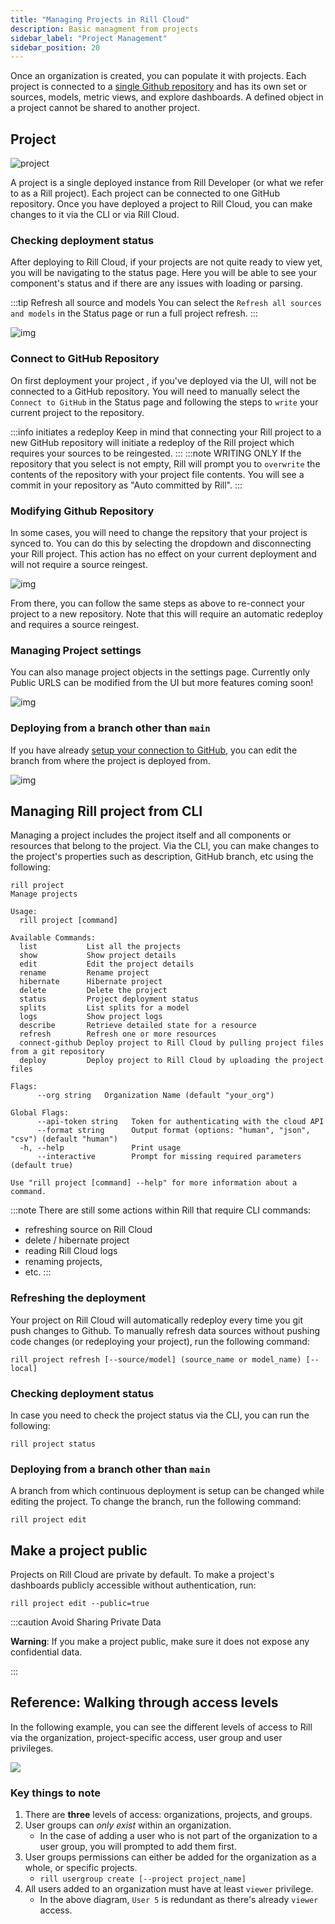 ```yaml
---
title: "Managing Projects in Rill Cloud"
description: Basic managment from projects 
sidebar_label: "Project Management"
sidebar_position: 20
---
```


Once an organization is created, you can populate it with projects. Each project is connected to a [single Github repository](https://docs.rilldata.com/deploy/deploy-dashboard/#syncing-your-github-repository) and has its own set or sources, models, metric views, and explore dashboards. A defined object in a project cannot be shared to another project. 

## Project

![project](/img/manage/project-management/project-view.png) 

A project is a single deployed instance from Rill Developer (or what we refer to as a Rill project). Each project can be connected to one GitHub repository. Once you have deployed a project to Rill Cloud, you can make changes to it via the CLI or via Rill Cloud.


### Checking deployment status
After deploying to Rill Cloud, if your projects are not quite ready to view yet, you will be navigating to the status page. Here you will be able to see your component's status and if there are any issues with loading or parsing.

:::tip Refresh all source and models
You can select the `Refresh all sources and models` in the Status page or run a full project refresh. 
:::

![img](/img/manage/project-management/status.png)

### Connect to GitHub Repository 

On first deployment your project , if you've deployed via the UI, will not be connected to a GitHub repository. You will need to manually select the `Connect to GitHub` in the Status page and following the steps to `write` your current project to the repository.

:::info initiates a redeploy
Keep in mind that connecting your Rill project to a new GitHub repository will initiate a redeploy of the Rill project which requires your sources to be reingested.
:::
:::note WRITING ONLY
If the repository that you select is not empty, Rill will prompt you to `overwrite` the contents of the repository with your project file contents. You will see a commit in your repository as "Auto committed by Rill".
:::
### Modifying Github Repository

In some cases, you will need to change the repsitory that your project is synced to. You can do this by selecting the dropdown and disconnecting your Rill project. This action has no effect on your current deployment and will not require a source reingest.

![img](/img/manage/project-management/disconnect-github.png)

From there, you can follow the same steps as above to re-connect your project to a new repository. Note that this will require an automatic redeploy and requires a source reingest.


### Managing Project settings
You can also manage project objects in the settings page. Currently only Public URLS can be modified from the UI but more features coming soon!

![img](/img/explore/publicurl/public-url-settings.png)

### Deploying from a branch other than `main`
If you have already [setup your connection to GitHub](/deploy/deploy-dashboard/#syncing-your-github-repository), you can edit the branch from where the project is deployed from.

![img](/img/manage/project-management/main-branch.png)


## Managing Rill project from CLI
Managing a project includes the project itself and all components or resources that belong to the project. Via the CLI, you can make changes to the project's properties such as description, GitHub branch, etc using the following:


```
rill project
Manage projects

Usage:
  rill project [command]

Available Commands:
  list           List all the projects
  show           Show project details
  edit           Edit the project details
  rename         Rename project
  hibernate      Hibernate project
  delete         Delete the project
  status         Project deployment status
  splits         List splits for a model
  logs           Show project logs
  describe       Retrieve detailed state for a resource
  refresh        Refresh one or more resources
  connect-github Deploy project to Rill Cloud by pulling project files from a git repository
  deploy         Deploy project to Rill Cloud by uploading the project files

Flags:
      --org string   Organization Name (default "your_org")

Global Flags:
      --api-token string   Token for authenticating with the cloud API
      --format string      Output format (options: "human", "json", "csv") (default "human")
  -h, --help               Print usage
      --interactive        Prompt for missing required parameters (default true)

Use "rill project [command] --help" for more information about a command.
```

:::note 
There are still some actions within Rill that require CLI commands:
- refreshing source on Rill Cloud
- delete / hibernate project
- reading Rill Cloud logs
- renaming projects,
- etc.
:::

### Refreshing the deployment

Your project on Rill Cloud will automatically redeploy every time you git push changes to Github. To manually refresh data sources without pushing code changes (or redeploying your project), run the following command:

```
rill project refresh [--source/model] (source_name or model_name) [--local]
```


### Checking deployment status

In case you need to check the project status via the CLI, you can run the following:
```
rill project status
```

### Deploying from a branch other than `main`
A branch from which continuous deployment is setup can be changed while editing the project. To change the branch, run the following command:
```
rill project edit
```




## Make a project public

Projects on Rill Cloud are private by default. To make a project's dashboards publicly accessible without authentication, run:
```
rill project edit --public=true
```

:::caution Avoid Sharing Private Data

**Warning**: If you make a project public, make sure it does not expose any confidential data.

:::


## Reference: Walking through access levels


In the following example, you can see the different levels of access to Rill via the organization, project-specific access, user group and user privileges.


<img src = '/img/manage/project-management/project-access.png' class='rounded-gif' />


### Key things to note
1. There are **three** levels of access: organizations, projects, and groups.
2. User groups can _only exist_ within an organization.
    - In the case of adding a user who is not part of the organization to a user group, you will prompted to add them first.
3. User groups permissions can either be added for the organization as a whole, or specific projects.
    - `rill usergroup create [--project project_name]`    
4. All users added to an organization must have at least `viewer` privilege. 
    - In the above diagram, `User 5` is redundant as there's already `viewer` access.
